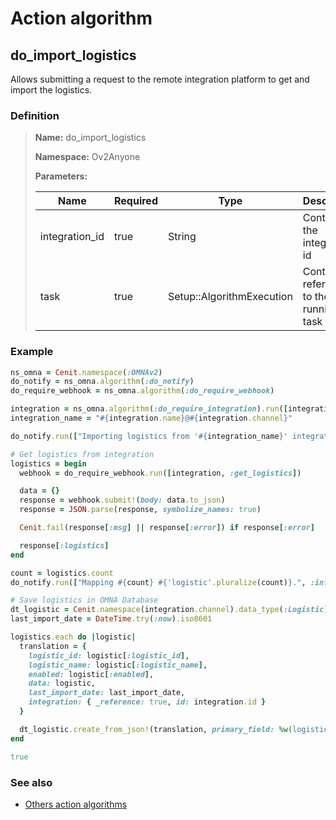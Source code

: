 # Action algorithm

## do_import_logistics

Allows submitting a request to the remote integration platform to get and import the logistics.
    
### Definition

> **Name:** do_import_logistics
> 
> **Namespace:** Ov2Anyone
>
> **Parameters:**
> 
> | Name | Required | Type | Description |
> | ---- | -------- | ---- | ----------- |
> | integration_id | true | String | Contains the integration id |
> | task | true | Setup::AlgorithmExecution | Contains a reference to the running task |

### Example
```ruby
ns_omna = Cenit.namespace(:OMNAv2)
do_notify = ns_omna.algorithm(:do_notify)
do_require_webhook = ns_omna.algorithm(:do_require_webhook)

integration = ns_omna.algorithm(:do_require_integration).run([integration_id])
integration_name = "#{integration.name}@#{integration.channel}"

do_notify.run(["Importing logistics from '#{integration_name}' integration.", :info, task])

# Get logistics from integration
logistics = begin
  webhook = do_require_webhook.run([integration, :get_logistics])

  data = {}
  response = webhook.submit!(body: data.to_json)
  response = JSON.parse(response, symbolize_names: true)

  Cenit.fail(response[:msg] || response[:error]) if response[:error]

  response[:logistics]
end

count = logistics.count
do_notify.run(["Mapping #{count} #{'logistic'.pluralize(count)}.", :info, task])

# Save logistics in OMNA Database
dt_logistic = Cenit.namespace(integration.channel).data_type(:Logistic)
last_import_date = DateTime.try(:now).iso8601

logistics.each do |logistic|
  translation = {
    logistic_id: logistic[:logistic_id],
    logistic_name: logistic[:logistic_name],
    enabled: logistic[:enabled],
    data: logistic,
    last_import_date: last_import_date,
    integration: { _reference: true, id: integration.id }
  }

  dt_logistic.create_from_json!(translation, primary_field: %w(logistic_id integration))
end

true
```

### See also
* [Others action algorithms](overview?id=do_import_logistics)